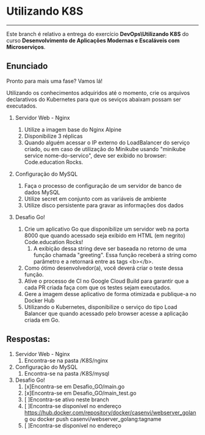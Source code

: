 
# Utilizando K8S
---
Este branch é relativo a entrega do exercício **DevOps\Utilizando K8S** do curso **Desenvolvimento de Aplicações Modernas e Escaláveis com Microserviços**.

## Enunciado

Pronto para mais uma fase? Vamos lá!

Utilizando os conhecimentos adquiridos até o momento, crie os arquivos declarativos do Kubernetes para que os seviços abaixam possam ser executados.

1. Servidor Web - Nginx
     1. Utilize a imagem base do Nginx Alpine
     2. Disponibilize 3 réplicas
     3. Quando alguém acessar o IP externo do LoadBalancer do serviço criado, ou em caso de utilização do Minikube usando "minikube service nome-do-servico", deve ser exibido no browser: Code.education Rocks.

2. Configuração do MySQL

      1. Faça o processo de configuração de um servidor de banco de dados MySQL
      2. Utilize secret em conjunto com as variáveis de ambiente
      3. Utilize disco persistente para gravar as informações dos dados

3. Desafio Go!

    1. Crie um aplicativo Go que disponibilize um servidor web na porta 8000 que quando acessado seja exibido em HTML (em negrito) Code.education Rocks!
       1. A exibição dessa string deve ser baseada no retorno de uma função chamada "greeting". Essa função receberá a string como parâmetro e a retornará entre as tags \<b>\</b>.
    2. Como ótimo desenvolvedor(a), você deverá criar o teste dessa função.
    3.  Ative o processo de CI no Google Cloud Build para garantir que a cada PR criada faça com que os testes sejam executados.
    4.  Gere a imagem desse aplicativo de forma otimizada e publique-a no Docker Hub
    5.  Utilizando o Kubernetes, disponibilize o serviço do tipo Load Balancer que quando acessado pelo browser acesse a aplicação criada em Go.

## Respostas: 
1. Servidor Web - Nginx
   1. Encontra-se na pasta /K8S/nginx
2. Configuração do MySQL
   1. Encontra-se na pasta /K8S/mysql
3. Desafio Go!
   1. [x]Encontra-se em Desafio_GO/main.go
   2. [x]Encontra-se em Desafio_GO/main_test.go
   3. [ ]Encontra-se ativo neste branch
   4. [ ]Encontra-se disponível no endereço https://hub.docker.com/repository/docker/casenvi/webserver_golang ou docker push casenvi/webserver_golang:tagname
   5. [ ]Encontra-se disponível no endereço 
